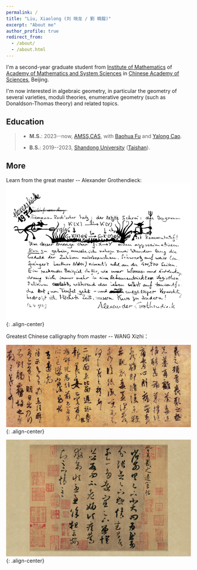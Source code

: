 ```yaml
---
permalink: /
title: "Liu, Xiaolong (刘 晓龙 / 劉 曉龍)"
excerpt: "About me"
author_profile: true
redirect_from: 
  - /about/
  - /about.html
---
```

I'm a second-year graduate student from [Institute of Mathematics](http://www.math.ac.cn/) of [Academy of Mathematics and System Sciences]((http://english.amss.cas.cn/)) in [Chinese Academy of Sciences](https://english.cas.cn/), Beijing. 

I'm now interested in algebraic geometry, in particular the geometry of several varieties, moduli theories, enumerative geometry (such as Donaldson-Thomas theory) and related topics.

## Education

> + **M.S.**: 2023--now, [AMSS,CAS](http://english.amss.cas.cn/), with [Baohua Fu](http://www.math.ac.cn/people/fbh/) and [Yalong Cao](https://sites.google.com/site/yalongcaoshomepage/home).
>
> + **B.S.**: 2019--2023, [Shandong University](https://www.sdu.edu.cn) ([Taishan](https://www.tsxt.sdu.edu.cn)).

## More
Learn from the great master -- Alexander Grothendieck:
![placeholder](/images/grr.png){: .align-center}

Greatest Chinese calligraphy from master -- WANG Xizhi：

![placeholder](/images/sangluan.jpg){: .align-center}

![placeholder](/images/yuanhuan.jpg){: .align-center}

